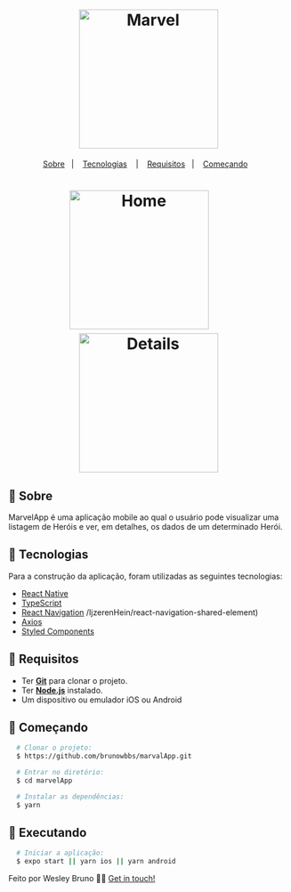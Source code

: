 <h1 align="center">
  <img alt="Marvel" src="https://e7.pngegg.com/pngimages/419/220/png-clipart-logo-marvel-comics-marvel-entertainment-marvel-studios-others-comics-avengers.png" width="250px" />
</h1>

<p align="center">
  <a href="#page_with_curl-sobre">Sobre</a>&nbsp;&nbsp;&nbsp;|&nbsp;&nbsp;&nbsp;
  <a href="#hammer-iniciando-mobile">Tecnologias</a>
  &nbsp;&nbsp;&nbsp;|&nbsp;&nbsp;&nbsp;
  <a href="#books-requisitos">Requisitos</a>&nbsp;&nbsp;&nbsp;|&nbsp;&nbsp;&nbsp;
  <a href="#rocket-começando">Começando</a>&nbsp;&nbsp;&nbsp;
</p>

<h1 align="center">
  <img alt="Home" src="./src/gifs/home.gif" width="250" />&nbsp;&nbsp;&nbsp;&nbsp;&nbsp;
  <img alt="Details" src="./src/gifs/details.gif" width="250" />
</h1>

## :page_with_curl: Sobre

MarvelApp é uma aplicação mobile ao qual o usuário pode visualizar uma listagem de Heróis e ver, em detalhes, os dados de um determinado Herói.

## :hammer: Tecnologias

Para a construção da aplicação, foram utilizadas as seguintes tecnologias:

- [React Native](https://reactnative.dev/)
- [TypeScript](https://www.typescriptlang.org/)
- [React Navigation](https://reactnavigation.org/)
  /IjzerenHein/react-navigation-shared-element)
- [Axios](https://github.com/axios/axios)
- [Styled Components](https://styled-components.com/)

## :rocket: Requisitos

- Ter [**Git**](https://git-scm.com/) para clonar o projeto.
- Ter [**Node.js**](https://nodejs.org/en/) instalado.
- Um dispositivo ou emulador iOS ou Android

## :rocket: Começando

```bash
  # Clonar o projeto:
  $ https://github.com/brunowbbs/marvalApp.git

  # Entrar no diretório:
  $ cd marvelApp

  # Instalar as dependências:
  $ yarn
```

## :iphone: Executando

```bash
  # Iniciar a aplicação:
  $ expo start || yarn ios || yarn android
```

Feito por Wesley Bruno 👋🏻 [Get in touch!](https://github.com/brunowbbs)
